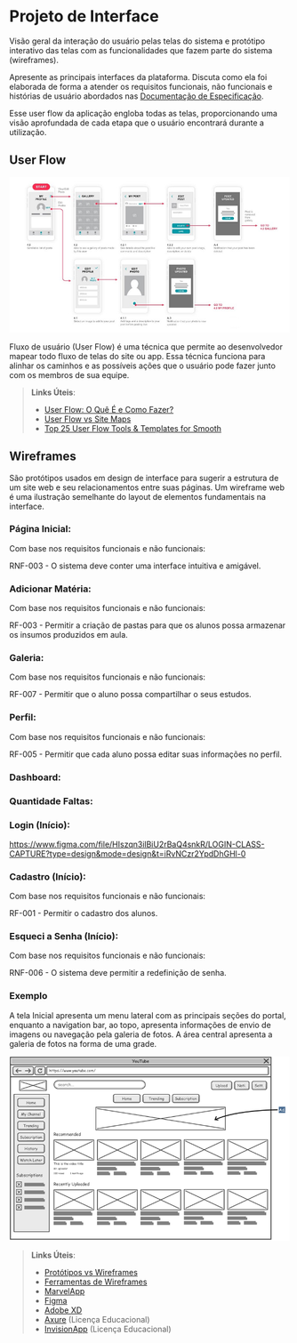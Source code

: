 
# Projeto de Interface

Visão geral da interação do usuário pelas telas do sistema e protótipo interativo das telas com as funcionalidades que fazem parte do sistema (wireframes).

 Apresente as principais interfaces da plataforma. Discuta como ela foi elaborada de forma a atender os requisitos funcionais, não funcionais e histórias de usuário abordados nas <a href="2-Especificação do Projeto.md"> Documentação de Especificação</a>.

Esse user flow da aplicação engloba todas as telas, proporcionando uma visão aprofundada de cada etapa que o usuário encontrará durante a utilização.

## User Flow

![Exemplo de UserFlow](img/userflow.jpg)

Fluxo de usuário (User Flow) é uma técnica que permite ao desenvolvedor mapear todo fluxo de telas do site ou app. Essa técnica funciona para alinhar os caminhos e as possíveis ações que o usuário pode fazer junto com os membros de sua equipe.

> **Links Úteis**:
> - [User Flow: O Quê É e Como Fazer?](https://medium.com/7bits/fluxo-de-usu%C3%A1rio-user-flow-o-que-%C3%A9-como-fazer-79d965872534)
> - [User Flow vs Site Maps](http://designr.com.br/sitemap-e-user-flow-quais-as-diferencas-e-quando-usar-cada-um/)
> - [Top 25 User Flow Tools & Templates for Smooth](https://www.mockplus.com/blog/post/user-flow-tools)


## Wireframes

São protótipos usados em design de interface para sugerir a estrutura de um site web e seu relacionamentos entre suas páginas. Um wireframe web é uma ilustração semelhante do layout de elementos fundamentais na interface.

### Página Inicial:

Com base nos requisitos funcionais e não funcionais: 

RNF-003 - O sistema deve conter uma interface intuitiva e amigável.

### Adicionar Matéria:

Com base nos requisitos funcionais e não funcionais: 

RF-003 - Permitir a criação de pastas para que os alunos possa armazenar os insumos produzidos em aula.

### Galeria:
Com base nos requisitos funcionais e não funcionais:

RF-007 - Permitir que o aluno possa compartilhar o seus estudos.

### Perfil:
Com base nos requisitos funcionais e não funcionais:

RF-005 - Permitir que cada aluno possa editar suas informações no perfil.

### Dashboard:


### Quantidade Faltas:


### Login (Início):
https://www.figma.com/file/HIszqn3ilBiU2rBaQ4snkR/LOGIN-CLASS-CAPTURE?type=design&mode=design&t=iRvNCzr2YpdDhGHl-0

### Cadastro (Início):
Com base nos requisitos funcionais e não funcionais:

RF-001 - Permitir o cadastro dos alunos.

### Esqueci a Senha (Início):
Com base nos requisitos funcionais e não funcionais:

RNF-006 - O sistema deve permitir a redefinição de senha.

### Exemplo

A tela Inicial apresenta um menu lateral com as principais seções do portal, enquanto a navigation bar, ao topo, apresenta informações de envio de imagens ou navegação pela galeria de fotos. A área central apresenta a galeria de fotos na forma de uma grade.

![Exemplo de Wireframe](img/wireframe-example.png)

 
> **Links Úteis**:
> - [Protótipos vs Wireframes](https://www.nngroup.com/videos/prototypes-vs-wireframes-ux-projects/)
> - [Ferramentas de Wireframes](https://rockcontent.com/blog/wireframes/)
> - [MarvelApp](https://marvelapp.com/developers/documentation/tutorials/)
> - [Figma](https://www.figma.com/)
> - [Adobe XD](https://www.adobe.com/br/products/xd.html#scroll)
> - [Axure](https://www.axure.com/edu) (Licença Educacional)
> - [InvisionApp](https://www.invisionapp.com/) (Licença Educacional)
